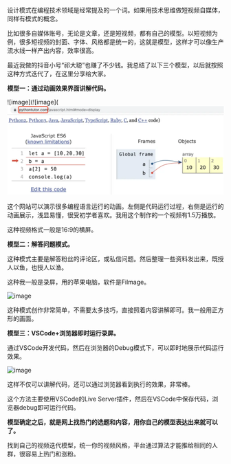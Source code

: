 设计模式在编程技术领域是经常提及的一个词。如果用技术思维做短视频自媒体，同样有模式的概念。

比如很多自媒体账号，无论是文章，还是短视频，都有自己的模型。以短视频为例，很多短视频的封面、字体、风格都是统一的，这就是模型，这样才可以像生产流水线一样产出内容，效率很高。

最近我做的抖音小号“祁大聪”也赚了不少钱。我总结了以下三个模型，以后就按照这种方式迭代了，在这里分享给大家。

**模型一：通过动画效果界面讲解代码。**

![image](![image](![image](https://raw.githubusercontent.com/qicongmark/blob-img/master/20220429/image.4irzbqia0zy.webp)

这个网站可以演示很多编程语言运行的动画。左侧是代码运行过程，右侧是运行的动画展示，浅显易懂，很受初学者喜欢。我用这个制作的一个视频有1.5万播放。

这种视频格式一般是16:9的横屏。

**模型二：解答问题模式。**

这种模式主要是解答粉丝的评论区，或私信问题。然后整理一些资料发出来，既授人以鱼，也授人以渔。

这种我一般是录屏，用的苹果电脑，软件是Filmage。

![image](https://user-images.githubusercontent.com/16318190/165959993-f54d72ad-a1dc-4ec4-9b4d-fce74c4a264e.png)

这种模式创作非常简单，不需要太多技巧，直接照着内容讲解即可。我一般用正方形的画面。

**模型三：VSCode+浏览器即时运行录屏。**

通过VSCode开发代码，然后在浏览器的Debug模式下，可以即时地展示代码运行效果。

![image](https://user-images.githubusercontent.com/16318190/165960111-34b06899-1862-4163-b341-70ed07b22b36.png)

这样不仅可以讲解代码，还可以通过浏览器看到执行的效果，非常棒。


这个方法主要使用VSCode的Live Server插件，然后在VSCode中保存代码，浏览器debug即可运行代码。


**模型确定之后，就是网上找热门的选题和内容，用你自己的模型表达出来就可以了。**


找到自己的视频迭代模型，统一你的视频风格，平台通过算法才能推给相同的人群，很容易上热门和涨粉。



